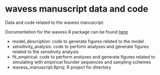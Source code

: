 # wavess manuscript data and code

Data and code related to the wavess manuscript.

Documentation for the wavess R package can be found [here](https://molevolepid.github.io/wavess/)

- model_description: code to generate figures related to the model
- sensitivity_analysis: code to perform analyses and generate figures related to the sensitivity analysis
- fit_empirical: code to perform analyses and generate figures related to simulating with empirical founder sequences and sampling schemes
- wavess_manuscript.Rproj: R project for directory
